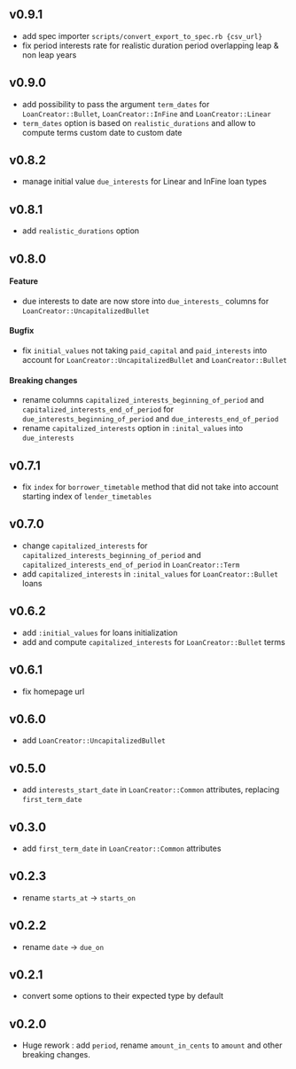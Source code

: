 v0.9.1
-------------------------
- add spec importer `scripts/convert_export_to_spec.rb {csv_url}`
- fix period interests rate for realistic duration period overlapping leap & non leap years

v0.9.0
-------------------------
- add possibility to pass the argument `term_dates` for `LoanCreator::Bullet`, `LoanCreator::InFine` and `LoanCreator::Linear`
- `term_dates` option is based on `realistic_durations` and allow to compute terms custom date to custom date

v0.8.2
-------------------------

- manage initial value `due_interests` for Linear and InFine loan types

v0.8.1
-------------------------
- add `realistic_durations` option

v0.8.0
-------------------------

#### Feature
- due interests to date are now store into `due_interests_` columns for `LoanCreator::UncapitalizedBullet`

#### Bugfix
- fix `initial_values` not taking `paid_capital` and `paid_interests` into account for `LoanCreator::UncapitalizedBullet`
  and `LoanCreator::Bullet`

#### Breaking changes
- rename columns `capitalized_interests_beginning_of_period` and `capitalized_interests_end_of_period` for
  `due_interests_beginning_of_period` and `due_interests_end_of_period`
- rename `capitalized_interests` option in `:inital_values` into `due_interests`


v0.7.1
-------------------------

- fix `index` for `borrower_timetable` method that did not take into account starting index of `lender_timetables`

v0.7.0
-------------------------

- change `capitalized_interests` for `capitalized_interests_beginning_of_period`
  and `capitalized_interests_end_of_period` in `LoanCreator::Term`
- add `capitalized_interests` in `:inital_values` for `LoanCreator::Bullet` loans

v0.6.2
-------------------------

- add `:initial_values` for loans initialization
- add and compute `capitalized_interests` for `LoanCreator::Bullet` terms

v0.6.1
-------------------------

- fix homepage url

v0.6.0
-------------------------

- add `LoanCreator::UncapitalizedBullet`

v0.5.0
-------------------------

- add `interests_start_date` in `LoanCreator::Common` attributes, replacing `first_term_date`

v0.3.0
-------------------------

- add `first_term_date` in `LoanCreator::Common` attributes

v0.2.3
-------------------------

- rename `starts_at` -> `starts_on`

v0.2.2
-------------------------

- rename `date` -> `due_on`

v0.2.1
-------------------------

- convert some options to their expected type by default

v0.2.0
-------------------------

- Huge rework : add `period`, rename `amount_in_cents` to `amount` and other breaking changes.
